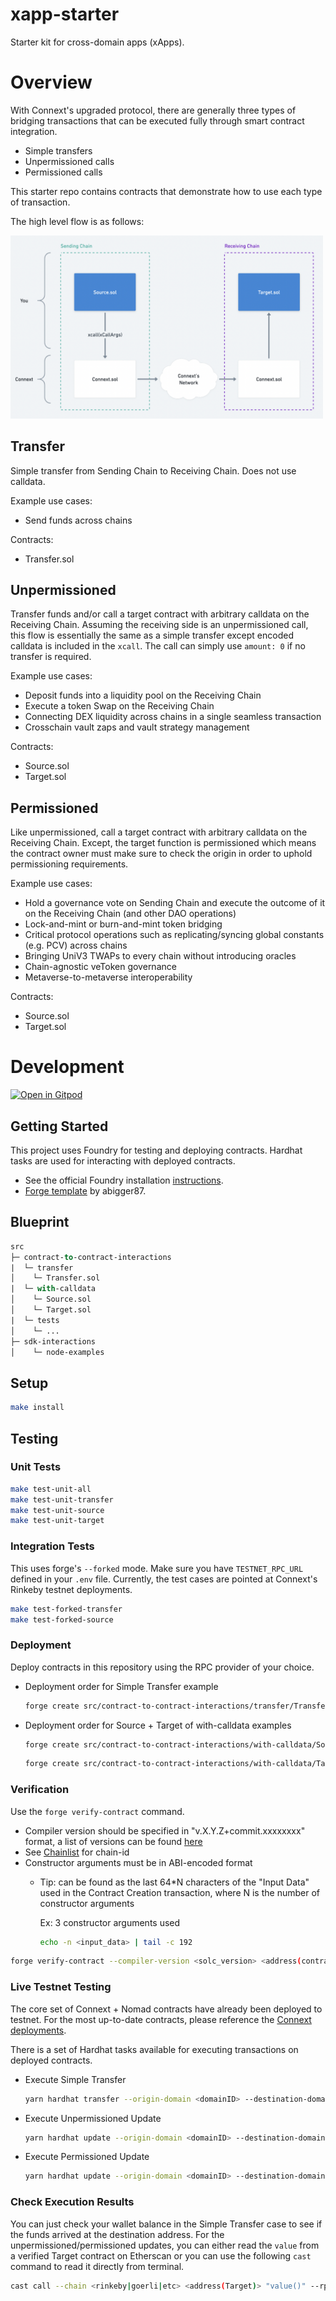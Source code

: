 # xapp-starter

Starter kit for cross-domain apps (xApps).
# Overview

With Connext's upgraded protocol, there are generally three types of bridging transactions that can be executed fully through smart contract integration.
- Simple transfers
- Unpermissioned calls
- Permissioned calls

This starter repo contains contracts that demonstrate how to use each type of transaction.

The high level flow is as follows:

<img src="documentation/assets/xcall.png" alt="drawing" width="500"/>

## Transfer

Simple transfer from Sending Chain to Receiving Chain. Does not use calldata. 

Example use cases:
- Send funds across chains

Contracts:
- Transfer.sol

## Unpermissioned 

Transfer funds and/or call a target contract with arbitrary calldata on the Receiving Chain. Assuming the receiving side is an unpermissioned call, this flow is essentially the same as a simple transfer except encoded calldata is included in the `xcall`. The call can simply use `amount: 0` if no transfer is required.

Example use cases:
- Deposit funds into a liquidity pool on the Receiving Chain
- Execute a token Swap on the Receiving Chain
- Connecting DEX liquidity across chains in a single seamless transaction
- Crosschain vault zaps and vault strategy management

Contracts:
- Source.sol
- Target.sol

## Permissioned

Like unpermissioned, call a target contract with arbitrary calldata on the Receiving Chain. Except, the target function is permissioned which means the contract owner must make sure to check the origin in order to uphold permissioning requirements.

Example use cases:
- Hold a governance vote on Sending Chain and execute the outcome of it on the Receiving Chain (and other DAO operations)
- Lock-and-mint or burn-and-mint token bridging
- Critical protocol operations such as replicating/syncing global constants (e.g. PCV) across chains
- Bringing UniV3 TWAPs to every chain without introducing oracles
- Chain-agnostic veToken governance
- Metaverse-to-metaverse interoperability

Contracts:
- Source.sol
- Target.sol

# Development

[![Open in Gitpod](https://gitpod.io/button/open-in-gitpod.svg)](https://gitpod.io/#https://github.com/connext/xapp-starter)

## Getting Started

This project uses Foundry for testing and deploying contracts. Hardhat tasks are used for interacting with deployed contracts.

- See the official Foundry installation [instructions](https://github.com/gakonst/foundry/blob/master/README.md#installation).
- [Forge template](https://github.com/abigger87/femplate) by abigger87.

## Blueprint

```ml
src
├─ contract-to-contract-interactions
|  └─ transfer
│    └─ Transfer.sol
|  └─ with-calldata
│    └─ Source.sol
│    └─ Target.sol
|  └─ tests
│    └─ ...
├─ sdk-interactions
│    └─ node-examples
```
## Setup
```bash
make install
```

## Testing

### Unit Tests

```bash
make test-unit-all
make test-unit-transfer
make test-unit-source
make test-unit-target
```

### Integration Tests

This uses forge's `--forked` mode. Make sure you have `TESTNET_RPC_URL` defined in your `.env` file. Currently, the test cases are pointed at Connext's Rinkeby testnet deployments.
```bash
make test-forked-transfer
make test-forked-source
```

### Deployment

Deploy contracts in this repository using the RPC provider of your choice.

- Deployment order for Simple Transfer example

    ```bash
    forge create src/contract-to-contract-interactions/transfer/Transfer.sol:Transfer -i --rpc-url <origin_rpc_url> --constructor-args <address(origin_ConnextHandler)>
    ```

- Deployment order for Source + Target of with-calldata examples

    ```bash
    forge create src/contract-to-contract-interactions/with-calldata/Source.sol:Source -i --rpc-url <origin_rpc_url> --constructor-args <address(origin_ConnextHandler)>
    ```
    
    ```bash
    forge create src/contract-to-contract-interactions/with-calldata/Target.sol:Target -i --rpc-url <destination_rpc_url> --constructor-args <address(Source)> <origin_domainID> <address(destination_ConnextHandler)> 
    ```

### Verification

Use the `forge verify-contract` command. 
- Compiler version should be specified in "v.X.Y.Z+commit.xxxxxxxx" format, a list of versions can be found [here](https://etherscan.io/solcversions)
- See [Chainlist](https://chainlist.org/) for chain-id
- Constructor arguments must be in ABI-encoded format
  - Tip: can be found as the last 64*N characters of the "Input Data" used in the Contract Creation transaction, where N is the number of constructor arguments

    Ex: 3 constructor arguments used
    ```bash
    echo -n <input_data> | tail -c 192
    ```

```bash
forge verify-contract --compiler-version <solc_version> <address(contract)> <path_to_contract_src> <etherscan_api_key> --chain-id <chain_id> --constructor-args <encoded_constructor_args>
```

### Live Testnet Testing

The core set of Connext + Nomad contracts have already been deployed to testnet. For the most up-to-date contracts, please reference the [Connext deployments](https://github.com/connext/nxtp/tree/main/packages/deployments/contracts/deployments).

There is a set of Hardhat tasks available for executing transactions on deployed contracts.

- Execute Simple Transfer

  ```bash
  yarn hardhat transfer --origin-domain <domainID> --destination-domain <domainID> --contract-address <address(Transfer)> --token-address <address(origin_TestERC20)> --wallet-private-key <your_private_key> --amount <amount>
  ```

- Execute Unpermissioned Update

  ```bash
  yarn hardhat update --origin-domain <domainID> --destination-domain <domainID> --source-address <address(Source)> --target-address <address(Target)> --token-address <address(origin_TestERC20)> --wallet-private-key <your_private_key> --value <value> --permissioned false
  ```

- Execute Permissioned Update

  ```bash
  yarn hardhat update --origin-domain <domainID> --destination-domain <domainID> --source-address <address(Source)> --target-address <address(Target)> --token-address <address(origin_TestERC20)>  --wallet-private-key <your_private_key> --value <value> --permissioned true
  ```

### Check Execution Results

You can just check your wallet balance in the Simple Transfer case to see if the funds arrived at the destination address. For the unpermissioned/permissioned updates, you can either read the `value` from a verified Target contract on Etherscan or you can use the following `cast` command to read it directly from terminal.

```bash
cast call --chain <rinkeby|goerli|etc> <address(Target)> "value()" --rpc-url <destination_rpc_url>
```